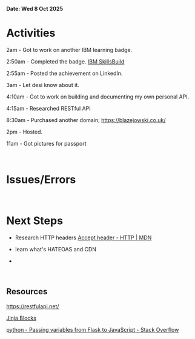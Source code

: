 **Date: Wed 8 Oct 2025**<br>

# Activities

2am - Got to work on another IBM learning badge.

2:50am - Completed the badge. [IBM SkillsBuild](https://skills.yourlearning.ibm.com/certificate/share/59d03ccfd0ewogICJvYmplY3RJZCIgOiAiQUxNLUNPVVJTRV8zOTQ3MzcxIiwKICAib2JqZWN0VHlwZSIgOiAiQUNUSVZJVFkiLAogICJsZWFybmVyQ05VTSIgOiAiMzUwMzczNFJFRyIKfQe74c5d6ad3-10)

2:55am - Posted the achievement on LinkedIn.

3am - Let desi know about it.

4:10am - Got to work on building and documenting my own personal API.

4:15am - Researched RESTful API

8:30am - Purchased another domain; https://blazejowski.co.uk/

2pm - Hosted.



11am - Got pictures for passport



<br>

# Issues/Errors

<br>

# Next Steps

* Research HTTP headers [Accept header - HTTP | MDN](https://developer.mozilla.org/en-US/docs/Web/HTTP/Reference/Headers/Accept)

* learn what's HATEOAS and CDN

* 

<br>

## Resources

https://restfulapi.net/

[Jinja Blocks](https://documentation.bloomreach.com/engagement/docs/jinjablocks)

[python - Passing variables from Flask to JavaScript - Stack Overflow](https://stackoverflow.com/questions/37259740/passing-variables-from-flask-to-javascript)
